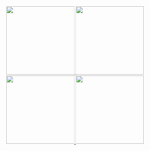 <!--
[![Yuri's GitHub stats](https://github-readme-stats.vercel.app/api?username=yurifalves&show_icons=true&theme=chartreuse-dark&show_owner=true)](https://github.com/yurifalves?tab=repositories)

[![Yuri's Top Langs](https://github-readme-stats.vercel.app/api/top-langs/?username=yurifalves&show_icons=true&theme=chartreuse-dark&show_owner=true&hide=jupyter%20notebook&layout=compact&langs_count=10)](https://github.com/yurifalves?tab=repositories)
-->

<div align="center">
  <a href="https://github.com/yurifalves?tab=repositories">
  <img height="180em" src="https://github-readme-stats.vercel.app/api?username=yurifalves&show_icons=true&theme=chartreuse-dark&include_all_commits=true&count_private=true&cache_seconds=1800">
  <img height="180em" src="https://github-readme-stats.vercel.app/api/top-langs/?username=yurifalves&show_icons=true&theme=chartreuse-dark&show_owner=true&hide=jupyter%20notebook&layout=compact&langs_count=10&cache_seconds=1800">
</div>

<div align="center">
  <a href="https://github.com/yurifalves">
  <img height="180em" src="https://github-readme-stats.vercel.app/api?username=yurifalves&show_icons=true&theme=dracula&include_all_commits=true&count_private=true&cache_seconds=1800"/>
  <img height="180em" src="https://github-readme-stats.vercel.app/api/top-langs/?username=yurifalves&layout=compact&langs_count=7&theme=dracula&cache_seconds=1800"/>

</div>
  
